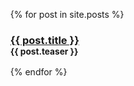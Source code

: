 <ul>
  {% for post in site.posts %}
    <h3><a href="{{ post.url }}">{{ post.title }}</a>
    <br>
    <small>{{ post.teaser }}</small>
    </h3>
      


  {% endfor %}
</ul>
